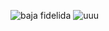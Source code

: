 ![baja fidelida](https://scontent-scl1-1.xx.fbcdn.net/v/t1.15752-9/35414586_1664402746946537_8458338297289113600_n.png?_nc_cat=0&oh=de2829adef2812cd4b833fb99a7bdb7e&oe=5BA236E2)
![uuu](https://scontent-scl1-1.xx.fbcdn.net/v/t1.15752-9/35358416_1664421110278034_9073412235807686656_n.jpg?_nc_cat=0&oh=33c342d2757b996c957ba22de167486e&oe=5BB0755C)
